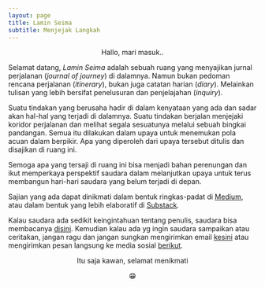 ```yaml
---
layout: page
title: Lamin Seima
subtitle: Menjejak Langkah
---
```

<p style="text-align:center;">Hallo, mari masuk..</p>

Selamat datang, <i>Lamin Seima</i> adalah sebuah ruang yang menyajikan
jurnal perjalanan (<i>journal of journey</i>) di dalamnya.
Namun bukan pedoman rencana perjalanan (<i>itinerary</i>),
bukan juga catatan harian (<i>diary</i>). 
Melainkan tulisan yang lebih bersifat penelusuran dan penjelajahan (<i>inquiry</i>).

Suatu tindakan yang berusaha hadir di dalam kenyataan yang ada
dan sadar akan hal-hal yang terjadi di dalamnya.
Suatu tindakan berjalan menjejaki koridor perjalanan
dan melihat segala sesuatunya melalui sebuah bingkai pandangan.
Semua itu dilakukan dalam upaya untuk menemukan pola acuan dalam berpikir.
Apa yang diperoleh dari upaya tersebut ditulis dan disajikan di ruang ini.

Semoga apa yang tersaji di ruang ini bisa menjadi bahan perenungan
dan ikut memperkaya perspektif saudara dalam melanjutkan upaya untuk terus
membangun hari-hari saudara yang belum terjadi di depan.

Sajian yang ada dapat dinikmati 
dalam bentuk ringkas-padat di [Medium](https://medium.com/@laminseima),
atau dalam bentuk yang lebih elaboratif di [Substack](https://laminseima.substack.com).

Kalau saudara ada sedikit keingintahuan tentang penulis,
saudara bisa membacanya [disini](https://laminseima.github.io/selayangpandang/). 
Kemudian kalau ada yg ingin saudara sampaikan atau ceritakan,
jangan ragu dan jangan sungkan mengirimkan email [kesini](mailto:ryo.firmananda@yahoo.com)
atau mengirimkan pesan langsung ke media sosial [berikut](https://www.instagram.com/laminseima/).
  
<p style="text-align:center;">Itu saja kawan, selamat menikmati</p>
<p style="text-align:center;">&#128513</p>
